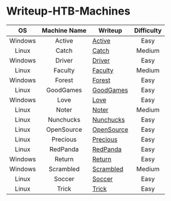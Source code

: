# Writeup-HTB-Machines

<div align="center">

| **OS** | **Machine Name** | **Writeup** | **Difficulty** |
|:---:|:---:|---|:---:|
| Windows | Active | [Active](Active/README.md) | Easy |
| Linux | Catch | [Catch](Catch/README.md) | Medium |
| Windows | Driver | [Driver](Driver/README.md) | Easy |
| Linux | Faculty | [Faculty](Faculty/README.md) | Medium |
| Windows | Forest | [Forest](Forest/README.md) | Easy |
| Linux | GoodGames | [GoodGames](GoodGames/README.md) | Easy |
| Windows | Love | [Love](Love/README.md) | Easy |
| Linux | Noter | [Noter](Noter/README.md) | Medium |
| Linux | Nunchucks | [Nunchucks](Nunchucks/README.md) | Easy |
| Linux | OpenSource | [OpenSource](OpenSource/README.md) | Easy |
| Linux | Precious | [Precious](Precious/README.md) | Easy |
| Linux | RedPanda | [RedPanda](RedPanda/README.md) | Easy |
| Windows | Return | [Return](Return/README.md) | Easy |
| Windows | Scrambled | [Scrambled](Scrambled/README.md) | Medium |
| Linux | Soccer | [Soccer](Soccer/README.md) | Easy |
| Linux | Trick | [Trick](Trick/README.md) | Easy |

</div>